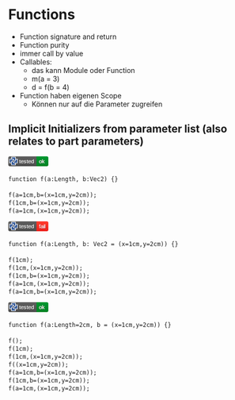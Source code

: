 # Functions

* Function signature and return
* Function purity
* immer call by value
* Callables:
  * das kann Module oder Function
  * m(a = 3)
  * d = f(b = 4)
* Function haben eigenen Scope
  * Können nur auf die Parameter zugreifen

## Implicit Initializers from parameter list (also relates to part parameters)

[![test](.test/README_implicit_init_by_parameter_A.png)](.test/README_implicit_init_by_parameter_A.log)

```µcad,README_implicit_init_by_parameter_A
function f(a:Length, b:Vec2) {}

f(a=1cm,b=(x=1cm,y=2cm));
f(1cm,b=(x=1cm,y=2cm));
f(a=1cm,(x=1cm,y=2cm));
```

[![test](.test/README_implicit_init_by_parameter_B.png)](.test/README_implicit_init_by_parameter_B.log)

```µcad,README_implicit_init_by_parameter_B
function f(a:Length, b: Vec2 = (x=1cm,y=2cm)) {}

f(1cm);
f(1cm,(x=1cm,y=2cm));
f(1cm,b=(x=1cm,y=2cm));
f(a=1cm,(x=1cm,y=2cm));
f(a=1cm,b=(x=1cm,y=2cm));
```

[![test](.test/README_implicit_init_by_parameter_C.png)](.test/README_implicit_init_by_parameter_C.log)

```µcad,README_implicit_init_by_parameter_C
function f(a:Length=2cm, b = (x=1cm,y=2cm)) {}

f();
f(1cm);
f(1cm,(x=1cm,y=2cm));
f((x=1cm,y=2cm));
f(a=1cm,b=(x=1cm,y=2cm));
f(1cm,b=(x=1cm,y=2cm));
f(a=1cm,(x=1cm,y=2cm));
```
